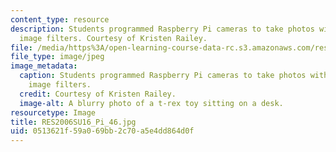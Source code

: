 ```yaml
---
content_type: resource
description: Students programmed Raspberry Pi cameras to take photos with different
  image filters. Courtesy of Kristen Railey.
file: /media/https%3A/open-learning-course-data-rc.s3.amazonaws.com/res-2-006-girls-who-build-cameras-summer-2016/0513621f59a069bb2c70a5e4dd864d0f_RES2006SU16_Pi_46.jpg
file_type: image/jpeg
image_metadata:
  caption: Students programmed Raspberry Pi cameras to take photos with different
    image filters.
  credit: Courtesy of Kristen Railey.
  image-alt: A blurry photo of a t-rex toy sitting on a desk.
resourcetype: Image
title: RES2006SU16_Pi_46.jpg
uid: 0513621f-59a0-69bb-2c70-a5e4dd864d0f
---
```

